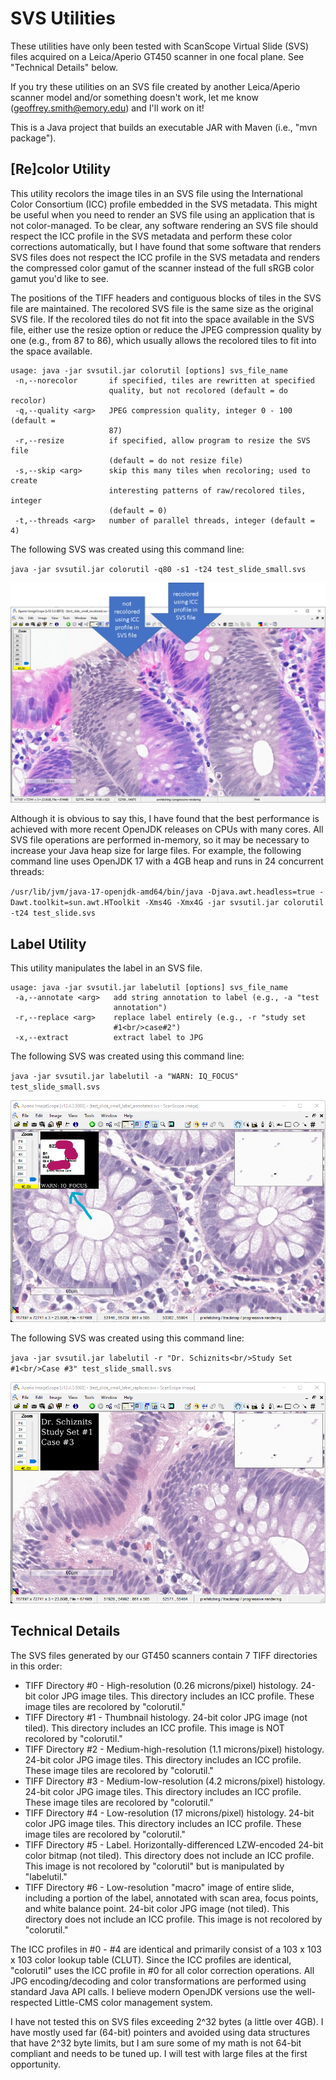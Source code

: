 # SVS Utilities

These utilities have only been tested with ScanScope Virtual Slide (SVS) files acquired on a Leica/Aperio GT450 scanner in one focal plane. See "Technical Details" below.

If you try these utilities on an SVS file created by another Leica/Aperio scanner model and/or something doesn't work, let me know (geoffrey.smith@emory.edu) and I'll work on it!

This is a Java project that builds an executable JAR with Maven (i.e., "mvn package").

## [Re]color Utility

This utility recolors the image tiles in an SVS file using the International Color Consortium (ICC) profile embedded in the SVS metadata.
This might be useful when you need to render an SVS file using an application that is not color-managed.
To be clear, any software rendering an SVS file should respect the ICC profile in the SVS metadata and perform these color corrections automatically, but I have found that some software that renders SVS files does not respect the ICC profile in the SVS metadata and renders the compressed color gamut of the scanner instead of the full sRGB color gamut you'd like to see.

The positions of the TIFF headers and contiguous blocks of tiles in the SVS file are maintained.
The recolored SVS file is the same size as the original SVS file.
If the recolored tiles do not fit into the space available in the SVS file, either use the resize option or reduce the JPEG compression quality by one (e.g., from 87 to 86), which usually allows the recolored tiles to fit into the space available.

```
usage: java -jar svsutil.jar colorutil [options] svs_file_name
 -n,--norecolor       if specified, tiles are rewritten at specified
                      quality, but not recolored (default = do recolor)
 -q,--quality <arg>   JPEG compression quality, integer 0 - 100 (default =
                      87)
 -r,--resize          if specified, allow program to resize the SVS file
                      (default = do not resize file)
 -s,--skip <arg>      skip this many tiles when recoloring; used to create
                      interesting patterns of raw/recolored tiles, integer
                      (default = 0)
 -t,--threads <arg>   number of parallel threads, integer (default = 4)
```

The following SVS was created using this command line:

`java -jar svsutil.jar colorutil -q80 -s1 -t24 test_slide_small.svs`
  
![example of a recolored SVS in ImageScope](recolor_example.png)

Although it is obvious to say this, I have found that the best performance is achieved with more recent OpenJDK releases on CPUs with many cores. All SVS file operations are performed in-memory, so it may be necessary to increase your Java heap size for large files. For example, the following command line uses OpenJDK 17 with a 4GB heap and runs in 24 concurrent threads:

`/usr/lib/jvm/java-17-openjdk-amd64/bin/java -Djava.awt.headless=true -Dawt.toolkit=sun.awt.HToolkit -Xms4G -Xmx4G -jar svsutil.jar colorutil -t24 test_slide.svs`

## Label Utility

This utility manipulates the label in an SVS file.

```
usage: java -jar svsutil.jar labelutil [options] svs_file_name
 -a,--annotate <arg>   add string annotation to label (e.g., -a "test
                       annotation")
 -r,--replace <arg>    replace label entirely (e.g., -r "study set
                       #1<br/>case#2")
 -x,--extract          extract label to JPG
```
The following SVS was created using this command line:

`java -jar svsutil.jar labelutil -a "WARN: IQ_FOCUS" test_slide_small.svs`
  
![example of an annotated SVS label in ImageScope](annotate_example.png)

The following SVS was created using this command line:

`java -jar svsutil.jar labelutil -r "Dr. Schiznits<br/>Study Set #1<br/>Case #3" test_slide_small.svs`
  
![example of a replaced SVS label in ImageScope](relabel_example.png)

## Technical Details

The SVS files generated by our GT450 scanners contain 7 TIFF directories in this order:

- TIFF Directory #0 - High-resolution (0.26 microns/pixel) histology. 24-bit color JPG image tiles. This directory includes an ICC profile. These image tiles are recolored by "colorutil."
- TIFF Directory #1 - Thumbnail histology. 24-bit color JPG image (not tiled). This directory includes an ICC profile. This image is NOT recolored by "colorutil."
- TIFF Directory #2 - Medium-high-resolution (1.1 microns/pixel) histology. 24-bit color JPG image tiles. This directory includes an ICC profile. These image tiles are recolored by "colorutil."
- TIFF Directory #3 - Medium-low-resolution (4.2 microns/pixel) histology. 24-bit color JPG image tiles. This directory includes an ICC profile. These image tiles are recolored by "colorutil."
- TIFF Directory #4 - Low-resolution (17 microns/pixel) histology. 24-bit color JPG image tiles. This directory includes an ICC profile. These image tiles are recolored by "colorutil."
- TIFF Directory #5 - Label. Horizontally-differenced LZW-encoded 24-bit color bitmap (not tiled). This directory does not include an ICC profile. This image is not recolored by "colorutil" but is manipulated by "labelutil."
- TIFF Directory #6 - Low-resolution "macro" image of entire slide, including a portion of the label, annotated with scan area, focus points, and white balance point. 24-bit color JPG image (not tiled). This directory does not include an ICC profile. This image is not recolored by "colorutil."

The ICC profiles in #0 - #4 are identical and primarily consist of a 103 x 103 x 103 color lookup table (CLUT). Since the ICC profiles are identical, "colorutil" uses the ICC profile in #0 for all color correction operations. All JPG encoding/decoding and color transformations are performed using standard Java API calls. I believe modern OpenJDK versions use the well-respected Little-CMS color management system.

I have not tested this on SVS files exceeding 2^32 bytes (a little over 4GB). I have mostly used far (64-bit) pointers and avoided using data structures that have 2^32 byte limits, but I am sure some of my math is not 64-bit compliant and needs to be tuned up. I will test with large files at the first opportunity.
